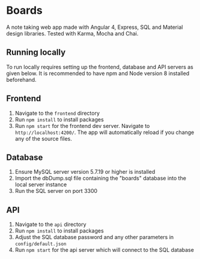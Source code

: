 # Boards

A note taking web app made with Angular 4, Express, SQL and Material design libraries. Tested with Karma, Mocha and Chai.

## Running locally

To run locally requires setting up the frontend, database and API servers as given below. It is recommended to have npm and Node version 8 installed beforehand.

## Frontend

1. Navigate to the `frontend` directory
2. Run `npm install` to install packages
3. Run `npm start` for the frontend dev server. Navigate to `http://localhost:4200/`. The app will automatically reload if you change any of the source files.

## Database

1. Ensure MySQL server version 5.7.19 or higher is installed
2. Import the dbDump.sql file containing the "boards" database into the local server instance
3. Run the SQL server on port 3300

## API

1. Navigate to the `api` directory
2. Run `npm install` to install packages
3. Adjust the SQL database password and any other parameters in `config/default.json`
4. Run `npm start` for the api server which will connect to the SQL database